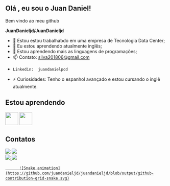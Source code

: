 ## Olá , eu  sou o Juan Daniel!
Bem vindo ao meu github
          
  **JuanDanieljd/JuanDanieljd**

- 🔭 Estou estou trabalhabdo em uma empresa de Tecnologia Data Center;
- 🌱 Eu estou aprendendo atualmente inglês; 
- 👯 Estou aprendendo mais as linguagens de programações;              
- 📫  Contato: silva201806@gmail.com       
-     Linkedin:  juandanielpcd
- ⚡  Curiosidades: Tenho o espanhol avançado e estou cursando o inglê atualmente.

 ## Estou aprendendo
   <img src="https://cdn.jsdelivr.net/gh/devicons/devicon/icons/java/java-original-wordmark.svg" width="40" height="40"/> <img src="https://cdn.jsdelivr.net/gh/devicons/devicon/icons/github/github-original-wordmark.svg" width="40" height="40"/>
   
   ## Contatos
  <div> <a href="https://www.linkedin.com/in/juan-daniel-pcd-034372190/)" target="_blank"><img src="https://img.shields.io/badge/-LinkedIn-%230077B5?style=for-the-badge&logo=linkedin&logoColor=white" target="_blank"></a> <a href = "mailto:silva2018@gmail.com"><img src="https://img.shields.io/badge/Gmail-D14836?style=for-the-badge&logo=gmail&logoColor=white" target="_blank"></a> </div> 
   
<div>
<a href="https://github.com/juandanieljd">
<img height="180em" src="https://github-readme-stats.vercel.app/api/top-langs/?username=juandanieljd&layout=compact&langs_count=7&theme=dracula"/>
<img height="180em" src="https://github-readme-stats.vercel.app/api?username=juandanieljd&show_icons=true&theme=dracula&include_all_commits=true&count_private=true"/>
</div>
          
 
          ![Snake animation](https://github.com/juandanieljd/juandanieljd/blob/output/github-contribution-grid-snake.svg)



